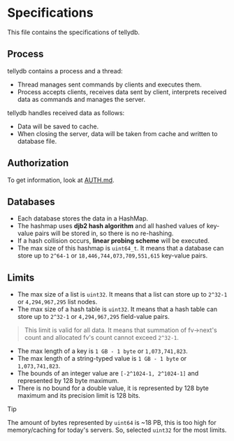 # Specifications
This file contains the specifications of tellydb.

## Process
tellydb contains a process and a thread:
* Thread manages sent commands by clients and executes them.
* Process accepts clients, receives data sent by client, interprets received data as commands and manages the server.

tellydb handles received data as follows:
* Data will be saved to cache.
* When closing the server, data will be taken from cache and written to database file.

## Authorization
To get information, look at [AUTH.md](./AUTH.md).

## Databases
* Each database stores the data in a HashMap.
* The hashmap uses **djb2 hash algorithm** and all hashed values of key-value pairs will be stored in, so there is no re-hashing.
* If a hash collision occurs, **linear probing scheme** will be executed.
* The max size of this hashmap is `uint64_t`. It means that a database can store up to `2^64-1` or `18,446,744,073,709,551,615` key-value pairs.

## Limits
* The max size of a list is `uint32`. It means that a list can store up to `2^32-1` or `4,294,967,295` list nodes.
* The max size of a hash table is `uint32`. It means that a hash table can store up to `2^32-1` or `4,294,967,295` field-value pairs.
> This limit is valid for all data. It means that summation of fv->next's count and allocated fv's count cannot exceed `2^32-1`.

* The max length of a key is `1 GB - 1 byte` or `1,073,741,823`.
* The max length of a string-typed value is `1 GB - 1 byte` or `1,073,741,823`.
* The bounds of an integer value are `[-2^1024-1, 2^1024-1]` and represented by 128 byte maximum.
* There is no bound for a double value, it is represented by 128 byte maximum and its precision limit is 128 bits.

> [!TIP]
> The amount of bytes represented by `uint64` is ~18 PB, this is too high for memory/caching for today's servers. So, selected `uint32` for the most limits.
